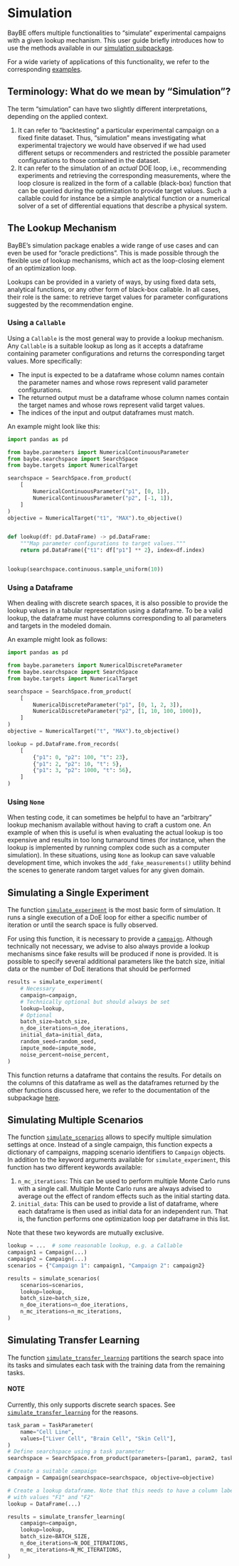 # Simulation

BayBE offers multiple functionalities to “simulate” experimental campaigns with a given lookup mechanism. This user guide briefly introduces how to use the methods available in our [simulation subpackage]().

For a wide variety of applications of this functionality, we refer to the corresponding [examples]().

## Terminology: What do we mean by “Simulation”?

The term “simulation” can have two slightly different interpretations, depending on the applied context.

1. It can refer to “backtesting” a particular experimental campaign on a fixed finite dataset.
   Thus, “simulation” means investigating what experimental trajectory we would have observed if we had used different setups or recommenders and restricted the possible parameter configurations to those contained in the dataset.
2. It can refer to the simulation of an *actual* DOE loop, i.e., recommending experiments and retrieving the corresponding measurements, where the loop closure is realized in the form of a callable (black-box) function that can be queried during the optimization to provide target values. Such a callable could for instance be a simple analytical function or a numerical solver of a set of differential equations that describe a physical system.

## The Lookup Mechanism

BayBE’s simulation package enables a wide range of use cases and can even be used for “oracle predictions”.
This is made possible through the flexible use of lookup mechanisms, which act as the loop-closing element of an optimization loop.

Lookups can be provided in a variety of ways, by using fixed data sets, analytical functions, or any other form of black-box callable.
In all cases, their role is the same: to retrieve target values for parameter configurations suggested by the recommendation engine.

### Using a `Callable`

Using a `Callable` is the most general way to provide a lookup mechanism.
Any `Callable` is a suitable lookup as long as it accepts a dataframe containing parameter configurations and returns the corresponding target values.
More specifically:

- The input is expected to be a dataframe whose column names contain the parameter names and whose rows represent valid parameter configurations.
- The returned output must be a dataframe whose column names contain the target names and whose rows represent valid target values.
- The indices of the input and output dataframes must match.

An example might look like this:

```python
import pandas as pd

from baybe.parameters import NumericalContinuousParameter
from baybe.searchspace import SearchSpace
from baybe.targets import NumericalTarget

searchspace = SearchSpace.from_product(
    [
        NumericalContinuousParameter("p1", [0, 1]),
        NumericalContinuousParameter("p2", [-1, 1]),
    ]
)
objective = NumericalTarget("t1", "MAX").to_objective()


def lookup(df: pd.DataFrame) -> pd.DataFrame:
    """Map parameter configurations to target values."""
    return pd.DataFrame({"t1": df["p1"] ** 2}, index=df.index)


lookup(searchspace.continuous.sample_uniform(10))
```

### Using a Dataframe

When dealing with discrete search spaces, it is also possible to provide the lookup values in a tabular representation using a dataframe.
To be a valid lookup, the dataframe must have columns corresponding to all parameters and targets in the modeled domain.

An example might look as follows:

```python
import pandas as pd

from baybe.parameters import NumericalDiscreteParameter
from baybe.searchspace import SearchSpace
from baybe.targets import NumericalTarget

searchspace = SearchSpace.from_product(
    [
        NumericalDiscreteParameter("p1", [0, 1, 2, 3]),
        NumericalDiscreteParameter("p2", [1, 10, 100, 1000]),
    ]
)
objective = NumericalTarget("t", "MAX").to_objective()

lookup = pd.DataFrame.from_records(
    [
        {"p1": 0, "p2": 100, "t": 23},
        {"p1": 2, "p2": 10, "t": 5},
        {"p1": 3, "p2": 1000, "t": 56},
    ]
)
```

### Using `None`

When testing code, it can sometimes be helpful to have an “arbitrary” lookup mechanism available without having to craft a custom one.
An example of when this is useful is when evaluating the actual lookup is too expensive and results in too long turnaround times (for instance, when the lookup is implemented by running complex code such as a computer simulation).
In these situations, using `None` as lookup can save valuable development time, which invokes the `add_fake_measurements()` utility behind the scenes to generate random target values for any given domain.

## Simulating a Single Experiment

The function [`simulate_experiment`]() is the most basic form of simulation.
It runs a single execution of a DoE loop for either a specific number of iteration or until the search space is fully observed.

For using this function, it is necessary to provide a [`campaign`](). Although technically not necessary, we advise to also always provide a lookup mechanisms since fake results will be produced if none is provided. It is possible to specify several additional parameters like the batch size, initial data or the number of DoE iterations that should be performed

```python
results = simulate_experiment(
    # Necessary
    campaign=campaign,
    # Technically optional but should always be set
    lookup=lookup,
    # Optional
    batch_size=batch_size,
    n_doe_iterations=n_doe_iterations,
    initial_data=initial_data,
    random_seed=random_seed,
    impute_mode=impute_mode,
    noise_percent=noise_percent,
)
```

This function returns a dataframe that contains the results. For details on the columns of this dataframe as well as the dataframes returned by the other functions discussed here, we refer to the documentation of the subpackage [here]().

## Simulating Multiple Scenarios

The function [`simulate_scenarios`]() allows to specify multiple simulation settings at once.
Instead of a single campaign, this function expects a dictionary of campaigns, mapping scenario identifiers to `Campaign` objects.
In addition to the keyword arguments available for `simulate_experiment`, this function has two different keywords available:

1. `n_mc_iterations`: This can be used to perform multiple Monte Carlo runs with a single call. Multiple Monte Carlo runs are always advised to average out the effect of random effects such as the initial starting data.
2. `initial_data`: This can be used to provide a list of dataframe, where each dataframe is then used as initial data for an independent run. That is, the function performs one optimization loop per dataframe in this list.

Note that these two keywords are mutually exclusive.

```python
lookup = ...  # some reasonable lookup, e.g. a Callable
campaign1 = Campaign(...)
campaign2 = Campaign(...)
scenarios = {"Campaign 1": campaign1, "Campaign 2": campaign2}

results = simulate_scenarios(
    scenarios=scenarios,
    lookup=lookup,
    batch_size=batch_size,
    n_doe_iterations=n_doe_iterations,
    n_mc_iterations=n_mc_iterations,
)
```

## Simulating Transfer Learning

The function [`simulate_transfer_learning`]() partitions the search space into its tasks and simulates each task with the training data from the remaining tasks.

#### NOTE
Currently, this only supports discrete search spaces. See [`simulate_transfer_learning`]() for the reasons.

```python
task_param = TaskParameter(
    name="Cell Line",
    values=["Liver Cell", "Brain Cell", "Skin Cell"],
)
# Define searchspace using a task parameter
searchspace = SearchSpace.from_product(parameters=[param1, param2, task_param])

# Create a suitable campaign
campaign = Campaign(searchspace=searchspace, objective=objective)

# Create a lookup dataframe. Note that this needs to have a column labeled "Function"
# with values "F1" and "F2"
lookup = DataFrame(...)

results = simulate_transfer_learning(
    campaign=campaign,
    lookup=lookup,
    batch_size=BATCH_SIZE,
    n_doe_iterations=N_DOE_ITERATIONS,
    n_mc_iterations=N_MC_ITERATIONS,
)
```
